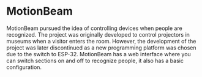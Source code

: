 # MotionBeam
MotionBeam pursued the idea of controlling devices when people are recognized. The project was originally developed to control projectors in museums when a visitor enters the room. However, the development of the project was later discontinued as a new programming platform was chosen due to the switch to ESP-32. MotionBeam has a web interface where you can switch sections on and off to recognize people, it also has a basic configuration.